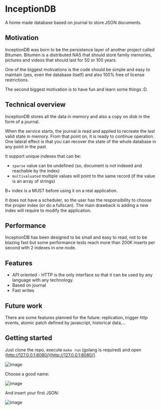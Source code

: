 # InceptionDB

A home made database based on journal to store JSON documents.


## Motivation

InceptionDB was born to be the persistence layer of another project called Bitumen. Bitumen is a distributed NAS that should store family memories, pictures and videos that should last for 50 or 100 years.

One of the biggest motivations is the code should be simple and easy to maintain (yes, even the database itself) and also 100% free of license restrictions.

The second biggest motivation is to have fun and learn some things :D.

## Technical overview

InceptionDB stores all the data in memory and also a copy on disk in the form of a journal.

When the service starts, the journal is read and applied to recreate the last valid state in memory. From that point on, it is ready to continue operation. One lateral effect is that you can recover the state of the whole database in any point in the past.

It support unique indexes that can be:
* `sparse` value can be undefined (so, document is not indexed and reachable by the index)
* `multivaluated` multiple values will point to the same record (if the value is an array of strings)

B+ index is a MUST before using it on a real application.

It does not have a scheduler, so the user has the responsibility to choose the proper index (or do a fullscan). The main drawback is adding a new index will require to modify the application.


## Performance

InceptionDB has been designed to be small and easy to read, not to be blazing fast but some performance tests reach more than 200K inserts per second with 2 indexes in one node.


## Features

* API oriented - HTTP is the only interface so that it can be used by any language with any technology.
* Based on journal
* Fast writes


## Future work

There are some features planned for the future: replication, trigger http events, atomic patch defined by javascript, historical data,... 

## Getting started

Just clone the repo, execute `make run` (golang is required) and open (http://127.0.0.1:8080/)[http://127.0.0.1:8080/].

![image](https://user-images.githubusercontent.com/2371070/193629843-a8f6e66b-a97d-48e4-9c0b-33478eeb909c.png)


Choose a good name:

![image](https://user-images.githubusercontent.com/2371070/193629504-f3a9a3b7-fc3e-43a4-ad78-ec9e042873c7.png)

And insert your first JSON:

![image](https://user-images.githubusercontent.com/2371070/193629672-45cb4871-8321-43b8-8667-01e02f9445dd.png)




